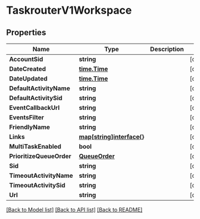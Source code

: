 # TaskrouterV1Workspace

## Properties

Name | Type | Description | Notes
------------ | ------------- | ------------- | -------------
**AccountSid** | **string** |  | [optional] 
**DateCreated** | [**time.Time**](time.Time.md) |  | [optional] 
**DateUpdated** | [**time.Time**](time.Time.md) |  | [optional] 
**DefaultActivityName** | **string** |  | [optional] 
**DefaultActivitySid** | **string** |  | [optional] 
**EventCallbackUrl** | **string** |  | [optional] 
**EventsFilter** | **string** |  | [optional] 
**FriendlyName** | **string** |  | [optional] 
**Links** | [**map[string]interface{}**](.md) |  | [optional] 
**MultiTaskEnabled** | **bool** |  | [optional] 
**PrioritizeQueueOrder** | [**QueueOrder**](queue_order.md) |  | [optional] 
**Sid** | **string** |  | [optional] 
**TimeoutActivityName** | **string** |  | [optional] 
**TimeoutActivitySid** | **string** |  | [optional] 
**Url** | **string** |  | [optional] 

[[Back to Model list]](../README.md#documentation-for-models) [[Back to API list]](../README.md#documentation-for-api-endpoints) [[Back to README]](../README.md)


